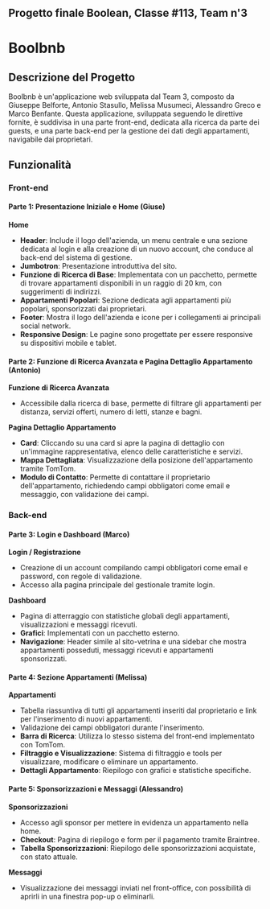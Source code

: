 ## Progetto finale Boolean, Classe #113, Team n'3

# Boolbnb

## Descrizione del Progetto

Boolbnb è un'applicazione web sviluppata dal Team 3, composto da Giuseppe Belforte, Antonio Stasullo, Melissa Musumeci, Alessandro Greco e Marco Benfante. Questa applicazione, sviluppata seguendo le direttive fornite, è suddivisa in una parte front-end, dedicata alla ricerca da parte dei guests, e una parte back-end per la gestione dei dati degli appartamenti, navigabile dai proprietari.

## Funzionalità

### Front-end

#### Parte 1: Presentazione Iniziale e Home (Giuse)

**Home**

- **Header**: Include il logo dell'azienda, un menu centrale e una sezione dedicata al login e alla creazione di un nuovo account, che conduce al back-end del sistema di gestione.
- **Jumbotron**: Presentazione introduttiva del sito.
- **Funzione di Ricerca di Base**: Implementata con un pacchetto, permette di trovare appartamenti disponibili in un raggio di 20 km, con suggerimenti di indirizzi.
- **Appartamenti Popolari**: Sezione dedicata agli appartamenti più popolari, sponsorizzati dai proprietari.
- **Footer**: Mostra il logo dell'azienda e icone per i collegamenti ai principali social network.
- **Responsive Design**: Le pagine sono progettate per essere responsive su dispositivi mobile e tablet.

#### Parte 2: Funzione di Ricerca Avanzata e Pagina Dettaglio Appartamento (Antonio)

**Funzione di Ricerca Avanzata**

- Accessibile dalla ricerca di base, permette di filtrare gli appartamenti per distanza, servizi offerti, numero di letti, stanze e bagni.

**Pagina Dettaglio Appartamento**

- **Card**: Cliccando su una card si apre la pagina di dettaglio con un'immagine rappresentativa, elenco delle caratteristiche e servizi.
- **Mappa Dettagliata**: Visualizzazione della posizione dell'appartamento tramite TomTom.
- **Modulo di Contatto**: Permette di contattare il proprietario dell'appartamento, richiedendo campi obbligatori come email e messaggio, con validazione dei campi.

### Back-end

#### Parte 3: Login e Dashboard (Marco)

**Login / Registrazione**

- Creazione di un account compilando campi obbligatori come email e password, con regole di validazione.
- Accesso alla pagina principale del gestionale tramite login.

**Dashboard**

- Pagina di atterraggio con statistiche globali degli appartamenti, visualizzazioni e messaggi ricevuti.
- **Grafici**: Implementati con un pacchetto esterno.
- **Navigazione**: Header simile al sito-vetrina e una sidebar che mostra appartamenti posseduti, messaggi ricevuti e appartamenti sponsorizzati.

#### Parte 4: Sezione Appartamenti (Melissa)

**Appartamenti**

- Tabella riassuntiva di tutti gli appartamenti inseriti dal proprietario e link per l'inserimento di nuovi appartamenti.
- Validazione dei campi obbligatori durante l'inserimento.
- **Barra di Ricerca**: Utilizza lo stesso sistema del front-end implementato con TomTom.
- **Filtraggio e Visualizzazione**: Sistema di filtraggio e tools per visualizzare, modificare o eliminare un appartamento.
- **Dettagli Appartamento**: Riepilogo con grafici e statistiche specifiche.

#### Parte 5: Sponsorizzazioni e Messaggi (Alessandro)

**Sponsorizzazioni**

- Accesso agli sponsor per mettere in evidenza un appartamento nella home.
- **Checkout**: Pagina di riepilogo e form per il pagamento tramite Braintree.
- **Tabella Sponsorizzazioni**: Riepilogo delle sponsorizzazioni acquistate, con stato attuale.

**Messaggi**

- Visualizzazione dei messaggi inviati nel front-office, con possibilità di aprirli in una finestra pop-up o eliminarli.
